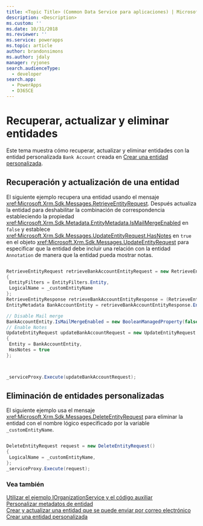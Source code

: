 ```yaml
---
title: <Topic Title> (Common Data Service para aplicaciones) | Microsoft Docs
description: <Description>
ms.custom: ''
ms.date: 10/31/2018
ms.reviewer: ''
ms.service: powerapps
ms.topic: article
author: brandonsimons
ms.author: jdaly
manager: ryjones
search.audienceType:
  - developer
search.app:
  - PowerApps
  - D365CE
---
```

# <a name="retrieve-update-and-delete-entities"></a>Recuperar, actualizar y eliminar entidades

Este tema muestra cómo recuperar, actualizar y eliminar entidades con la entidad personalizada `Bank Account` creada en [Crear una entidad personalizada](create-custom-entity.md).  
  
<a name="BKMK_RetrieveAndUpdateEntity"></a>  
 
## <a name="retrieve-and-update-an-entity"></a>Recuperación y actualización de una entidad  

 El siguiente ejemplo recupera una entidad usando el mensaje <xref:Microsoft.Xrm.Sdk.Messages.RetrieveEntityRequest>. Después actualiza la entidad para deshabilitar la combinación de correspondencia estableciendo la propiedad <xref:Microsoft.Xrm.Sdk.Metadata.EntityMetadata.IsMailMergeEnabled> en `false` y establece <xref:Microsoft.Xrm.Sdk.Messages.UpdateEntityRequest.HasNotes> en `true` en el objeto <xref:Microsoft.Xrm.Sdk.Messages.UpdateEntityRequest> para especificar que la entidad debe incluir una relación con la entidad `Annotation` de manera que la entidad pueda mostrar notas.  
  
```csharp

RetrieveEntityRequest retrieveBankAccountEntityRequest = new RetrieveEntityRequest
{
 EntityFilters = EntityFilters.Entity,
 LogicalName = _customEntityName
};
RetrieveEntityResponse retrieveBankAccountEntityResponse = (RetrieveEntityResponse)_serviceProxy.Execute(retrieveBankAccountEntityRequest);
EntityMetadata BankAccountEntity = retrieveBankAccountEntityResponse.EntityMetadata;

// Disable Mail merge
BankAccountEntity.IsMailMergeEnabled = new BooleanManagedProperty(false);
// Enable Notes
UpdateEntityRequest updateBankAccountRequest = new UpdateEntityRequest
{
 Entity = BankAccountEntity,
 HasNotes = true
};



_serviceProxy.Execute(updateBankAccountRequest);
```
  
<a name="BKMK_DeleteCustomEntity"></a>   

## <a name="delete-a-custom-entity"></a>Eliminación de entidades personalizadas  

El siguiente ejemplo usa el mensaje <xref:Microsoft.Xrm.Sdk.Messages.DeleteEntityRequest> para eliminar la entidad con el nombre lógico especificado por la variable `_customEntityName`.  
  
```csharp

DeleteEntityRequest request = new DeleteEntityRequest()
{
 LogicalName = _customEntityName,
};
_serviceProxy.Execute(request);
```
  
### <a name="see-also"></a>Vea también  
 [Utilizar el ejemplo IOrganizationService y el código auxiliar](/dynamics365/customer-engagement/developer/use-sample-helper-code)   
 [Personalizar metadatos de entidad](../customize-entity-metadata.md)   
 [Crear y actualizar una entidad que se puede enviar por correo electrónico](/dynamics365/customer-engagement/developer/create-update-entity-emailed)   
 [Crear una entidad personalizada](create-custom-entity.md)